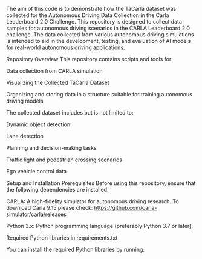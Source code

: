 The aim of this code is to demonstrate how the TaCarla dataset was collected for the Autonomous Driving Data Collection in the Carla Leaderboard 2.0 Challenge.
This repository is designed to collect data samples for autonomous driving scenarios in the CARLA Leaderboard 2.0 challenge. The data collected from various autonomous driving simulations is intended to aid in the development, testing, and evaluation of AI models for real-world autonomous driving applications.

Repository Overview
This repository contains scripts and tools for:

Data collection from CARLA simulation

Visualizing the Collected TaCarla Dataset

Organizing and storing data in a structure suitable for training autonomous driving models

The collected dataset includes but is not limited to:

Dynamic object detection

Lane detection

Planning and decision-making tasks

Traffic light and pedestrian crossing scenarios

Ego vehicle control data

Setup and Installation
Prerequisites
Before using this repository, ensure that the following dependencies are installed:

CARLA: A high-fidelity simulator for autonomous driving research. To download Carla 9.15 please check: https://github.com/carla-simulator/carla/releases

Python 3.x: Python programming language (preferably Python 3.7 or later).

Required Python libraries in requirements.txt

You can install the required Python libraries by running:

